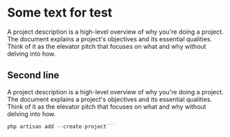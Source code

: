 Some text for test
==================

A project description is a high-level overview of why you're doing a project. The document explains a project's objectives and its essential qualities. Think of it as the elevator pitch that focuses on what and why without delving into how.

Second line
------------

A project description is a high-level overview of why you're doing a project. The document explains a project's objectives and its essential qualities. Think of it as the elevator pitch that focuses on what and why without delving into how.

```php
php artisan add --create-project```